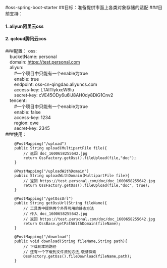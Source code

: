#oss-spring-boot-starter
##目标：准备提供市面上各类对象存储的适配
###目前支持：
#### 1. aliyun阿里云oss
#### 2. qcloud腾讯云cos
###配置：
oss:  
  &emsp;bucketName: personal  
  &emsp;domain: https://test.personal.com  
  &emsp;aliyun:  
    &emsp;&emsp;#一个项目中只能有一个enable为true  
    &emsp;&emsp;enable: true  
    &emsp;&emsp;endpoint: oss-cn-qingdao.aliyuncs.com  
    &emsp;&emsp;access-key: LTAITIykxcW6Iu  
    &emsp;&emsp;secret-key: cVE45ODy6u6lJ8AH0dy8DiG1Cnv2  
  &emsp;tencent:  
    &emsp;&emsp;#一个项目中只能有一个enable为true  
    &emsp;&emsp;enable: false  
    &emsp;&emsp;access-key: 1234  
    &emsp;&emsp;region: qwe  
    &emsp;&emsp;secret-key: 2345  
###使用：
```
    @PostMapping("/upload")
    public String upload(MultipartFile file){
        // 返回 doc_1600658255642.jpg
        return OssFactory.getOss().fileUpload(file,"doc");
    }
    
    @PostMapping("/uploadWithDomain")
    public String uploadWithDomain(MultipartFile file){
        // 返回 https://test.personal.com/doc/doc_1600658255642.jpg
        return OssFactory.getOss().fileUpload(file,"doc", true);
    }

    @PostMapping("/getOssUrl")
    public String getOssUrl(String fileName){
        // 工具类中提供两个外界可用的静态方法
        // 传入 doc_1600658255642.jpg
        // 返回 https://test.personal.com/doc/doc_1600658255642.jpg
        return OssBase.getPathWithDomain(fileName);
    }

    @PostMapping("/download")
    public void download(String fileName,String path){
        // 下载到本地路径
        // 还有一个下载到文件流的方法,敬请探索
        OssFactory.getOss().fileDownload(fileName,path);
    }
```